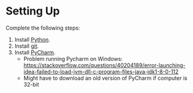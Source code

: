 # Setting Up

Complete the following steps:
1. Install [Python](https://www.python.org/downloads/).
2. Install [git](https://git-scm.com/book/en/v2/Getting-Started-Installing-Git/).
3. Install [PyCharm](https://www.jetbrains.com/pycharm/download/).
    - Problem running Pycharm on Windows: https://stackoverflow.com/questions/40204189/error-launching-idea-failed-to-load-jvm-dll-c-program-files-java-jdk1-8-0-112
    - Might have to download an old version of PyCharm if computer is 32-bit